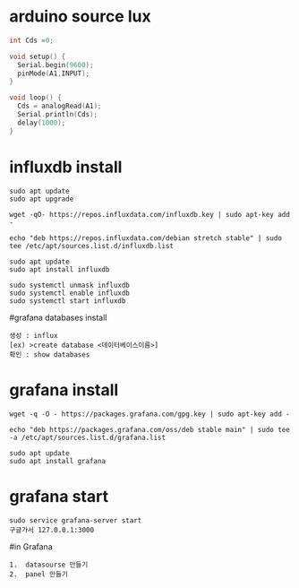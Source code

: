 # arduino source lux
```C
int Cds =0;

void setup() {
  Serial.begin(9600);
  pinMode(A1,INPUT);
}

void loop() {
  Cds = analogRead(A1);
  Serial.println(Cds);
  delay(1000);
}
```
# influxdb install
```
sudo apt update
sudo apt upgrade

wget -qO- https://repos.influxdata.com/influxdb.key | sudo apt-key add -

echo "deb https://repos.influxdata.com/debian stretch stable" | sudo tee /etc/apt/sources.list.d/influxdb.list

sudo apt update
sudo apt install influxdb

sudo systemctl unmask influxdb
sudo systemctl enable influxdb
sudo systemctl start influxdb
```
#grafana databases install

```
생성 : influx
[ex) >create database <데이터베이스이름>]
확인 : show databases 
```

# grafana install
```
wget -q -O - https://packages.grafana.com/gpg.key | sudo apt-key add -

echo "deb https://packages.grafana.com/oss/deb stable main" | sudo tee -a /etc/apt/sources.list.d/grafana.list

sudo apt update
sudo apt install grafana
```
# grafana start
```
sudo service grafana-server start
구글가서 127.0.0.1:3000
```
#in Grafana

```
1.  datasourse 만들기
2.  panel 만들기
```
